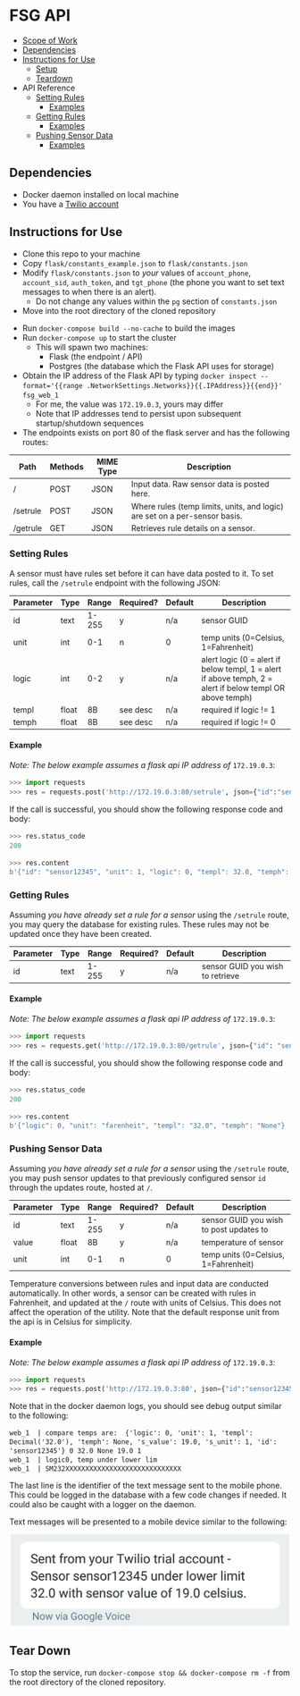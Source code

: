 # FSG API

- [Scope of Work](./SOW.md)
- [Dependencies](#d)
- [Instructions for Use](#ifu)
  - [Setup](#su)
  - [Teardown](#td)
- API Reference
  - [Setting Rules](#sr)
    - [Examples](#sre)
  - [Getting Rules](#gr)
    - [Examples](#gre)
  - [Pushing Sensor Data](#psd)
    - [Examples](#psde)

<a name="d"/>

## Dependencies

- Docker daemon installed on local machine
- You have a [Twilio account](https://www.twilio.com/try-twilio)

<a name="ifu"/>

## Instructions for Use

- Clone this repo to your machine
- Copy `flask/constants_example.json` to `flask/constants.json`
- Modify `flask/constants.json` to _your_ values of `account_phone`, `account_sid`,
    `auth_token`, and `tgt_phone` (the phone you want to set text
    messages to when there is an alert).
  - Do not change any values within the `pg` section of `constants.json`
- Move into the root directory of the cloned repository

<a name="su"/>

- Run `docker-compose build --no-cache` to build the images
- Run `docker-compose up` to start the cluster
  - This will spawn two machines:
    - Flask (the endpoint / API)
    - Postgres (the database which the Flask API uses for storage)
- Obtain the IP address of the Flask API by typing `docker inspect --format='{{range .NetworkSettings.Networks}}{{.IPAddress}}{{end}}' fsg_web_1`
    - For me, the value was `172.19.0.3`, yours may differ
    - Note that IP addresses tend to persist upon subsequent
        startup/shutdown sequences
- The endpoints exists on port 80 of the flask server and has the
    following routes:

| Path | Methods | MIME Type | Description |
| --- | --- | --- | --- |
|  /   | POST | JSON | Input data. Raw sensor data is posted here. |
| /setrule | POST | JSON | Where rules (temp limits, units, and logic) are set on a per-sensor basis. |
| /getrule | GET | JSON | Retrieves rule details on a sensor. |

<a name="sr"/>

### Setting Rules

A sensor must have rules set before it can have data posted to it. To set
rules, call the `/setrule` endpoint with the following JSON:

| Parameter | Type | Range | Required? | Default | Description              |
| --------- | ---- | ----- | --------- | ------- | ------------------------ |
| id        | text | 1-255 | y         | n/a     | sensor GUID
| unit      | int  | 0-1   | n         | 0       | temp units (0=Celsius, 1=Fahrenheit) |
| logic     | int  | 0-2   | y         | n/a     | alert logic (0 = alert if below templ, 1 = alert if above temph, 2 = alert if below templ OR above temph) |
| templ     | float | 8B | see desc | n/a | required if logic != 1 |
| temph     | float | 8B | see desc | n/a | required if logic != 0 |

<a name="sre"/>

#### Example

_Note: The below example assumes a flask api IP address of_ `172.19.0.3`:

```python
>>> import requests
>>> res = requests.post('http://172.19.0.3:80/setrule', json={"id":"sensor12345", "unit":1, "logic":0, "temph": 32})
```

If the call is successful, you should show the following response code and
body:

```python
>>> res.status_code
200
```

```python
>>> res.content
b'{"id": "sensor12345", "unit": 1, "logic": 0, "templ": 32.0, "temph": ""}'
```

<a name="gr"/>

### Getting Rules

Assuming _you have already set a rule for a sensor_ using the `/setrule`
route, you may query the database for existing rules. These rules may not
be updated once they have been created.

| Parameter | Type | Range | Required? | Default | Description              |
| --------- | ---- | ----- | --------- | ------- | ------------------------ |
| id        | text | 1-255 | y         | n/a     | sensor GUID you wish to retrieve |

<a name="gre"/>

#### Example

_Note: The below example assumes a flask api IP address of_ `172.19.0.3`:

```python
>>> import requests
>>> res = requests.get('http://172.19.0.3:80/getrule', json={"id": "sensor12345"})
```

If the call is successful, you should show the following response code and body:

```python
>>> res.status_code
200
```

```python
>>> res.content
b'{"logic": 0, "unit": "farenheit", "templ": "32.0", "temph": "None"}
```

<a name="psd"/>

### Pushing Sensor Data

Assuming _you have already set a rule for a sensor_ using the `/setrule`
route, you may push sensor updates to that previously configured sensor `id`
through the updates route, hosted at `/`.

| Parameter | Type | Range | Required? | Default | Description              |
| --------- | ---- | ----- | --------- | ------- | ------------------------ |
| id        | text | 1-255 | y         | n/a     | sensor GUID you wish to post updates to |
| value     | float| 8B    | y         | n/a     | temperature of sensor |
| unit      | int  | 0-1   | n         | 0       | temp units (0=Celsius, 1=Fahrenheit) |

Temperature conversions between rules and input data are conducted
automatically. In other words, a sensor can be created with rules in
Fahrenheit, and updated at the `/` route with units of Celsius. This does not
affect the operation of the utility. Note that the default response unit from
the api is in Celsius for simplicity.

<a name="psde"/>

#### Example

_Note: The below example assumes a flask api IP address of_ `172.19.0.3`:

```python
>>> import requests
>>> res = requests.post('http://172.19.0.3:80', json={"id":"sensor12345", "value": 19, "unit": 1})
```

Note that in the docker daemon logs, you should see debug output similar to the
following:

```
web_1  | compare temps are:  {'logic': 0, 'unit': 1, 'templ': Decimal('32.0'), 'temph': None, 's_value': 19.0, 's_unit': 1, 'id': 'sensor12345'} 0 32.0 None 19.0 1
web_1  | logic0, temp under lower lim
web_1  | SM232XXXXXXXXXXXXXXXXXXXXXXXXXXXXX
```

The last line is the identifier of the text message sent to the mobile phone.
This could be logged in the database with a few code changes if needed. It
could also be caught with a logger on the daemon.

Text messages will be presented to a mobile device similar to the following:

<p align="center">
  <img src="./assets/sms.jpg" width="500">
</p>

<a name="td"/>

## Tear Down

To stop the service, run `docker-compose stop && docker-compose rm -f` from the
root directory of the cloned repository.
